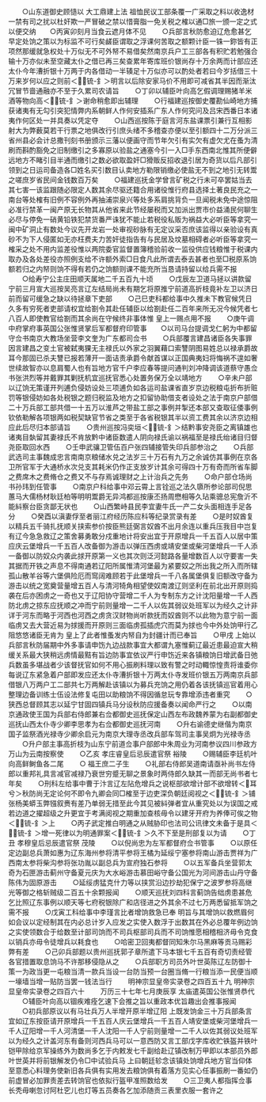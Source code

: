 <!-- { "loadSidebar": true } -->
　　○山东道御史顾慥以  大工鼎建上法  祖恤民议工部条覆一广采取之料以收逸材一禁有司之扰以杜奸欺一严冒破之禁以惜膏脂一免关税之榷以通□旅一颁一定之式以便交纳　　○丙寅卯刻月当食云遮月体不见
　　○兵部言秋防愈迫辽危愈甚乞早定处饷之策以为标监不可行矣鹾臣谓取之浮课何苦取之额颗计臣一铢一鉨皆有正项然那缓就急权处十万似无不可外帑不易借矣然南京兵户工三部各有积贮若勉强合输十万亦似未至空藏太仆之借已再三矣查累年寄库班价银尚存十万余两而计部应还太仆今年漕折银十万两于内各借动一半辏足十万似亦可以酌处者若曰今岁括借三十万来岁何以应之则前＜锍-釒＞明言以后除安家马价不用即可减省其半因而渐汰冗冒节啬通融亦不至于久累司农请旨
　　○丁卯以辅臣叶向高乞假调理赐猪羊米酒等物向高＜锍-釒＞谢命稍愈即出辅理
　　○行福建巡按御史覆勘仙崎地方捕获诸夷有无勾引突犯情弊内系朝鲜人作何安插系广东人作何究问及吕宋西番日本诸夷作何区处一并具奏以凭定夺
　　○山西巡按陈于庭言河东盐课票引兼行互相影射大为弊薮莫若干行票之地俱改行引庶头绪不多稽查亦便以至引额四十二万分派三省州县必会计总撒刊刻书册颁示三藩以便画守而节年欠引有实欠有虚欠尤在蚤为清刷而斟酌豁免之旧制缴引之多寡原以验盐之通塞今引一入□手东西南北惟其所便僻远地方不睹引目半通而缴引之数必欲取盈奸□猾贩反招收退引居为奇货以后凡部引领到之日运司备造各□姓名买引数目认卖地方勒限销缴必使盐无不到之地引无转鬻之嗟庶岁省民间金钱数百万矣
　　○福建巡抚金学曾言矿税之行未可卒罢姑当去其七害一该监跟随必限定人数其余尽驱还籍合用诸役惟行府县选择土著良民充之一南台等处榷有旧例不容例外再抽浦崇泉兴等处多系肩挑背负一旦闻税未免中途惊阻必准行禁革一闽产原无长物其从他省来此节经屡税而又加派出贾市价益涌民何聊生必尽与停免一硝黄铅铁犯禁货番严诛犹不能止若税役私贩为祸益大必听臣等拿究一闽中矿洞止有数处今议先开龙岩一处审视砂脉有无定议采否庶该监得以亲验设有真砂不为下人侵匿如无亦枉费夫力苦奸徒指告有与民居及坟墓相碍者必听臣等拿究一榷采之处不用内监差役惟以两院委官监督置簿稽验前收一监役供应钱粮惟于税课内取办及各处差役亦照例支给不许额外索□日食凡此所谓去泰去甚者也至□税原系饷额若归之内帑则饷不得有若仍之饷额则课不能充所当恳请持留以给兵需不报
　　○给寿宁公主庄田顺天属地二千五百九十顷
　　○戊辰左卫道马拯以讲款留宁前三月宣大巡按吴亮言辽左结局尚未有期乞将原推宁前道高折枝竟补左卫以济日前而留可缓急之缺以待拯章下吏部
　　○己巳吏科都给事中久推未下教官候凭日久多有穷死者吏部请权宜给劄令其赴任辅臣以给劄赴任二百年来所无况今候凭者七八百人即使教官给劄而其余尚在守候终非事体惟  皇上一赐点用不报
　　○庚午调中府掌府事英国公张惟贤掌后军都督府印管事　　○以司马台提调戈仁躬为中都留守佥书南京大教场坐营李文奎为广东都司佥书
　　○兵部覆言建昌诸臣各失事罪因言建昌之变土官被弑夷猓无主禄氏以外家之羽翼藉口索讐阴图易姓总以禄承爵故耳今那固已杀夫讐已报若薄开一面诘责承爵令献首谋以正国典夷妇将悔祸不遑如奢世续故智亦以息肩蜀人也有旨地方官千户李应春等提问通判刘冲降调该道蔡守愚佥书张洪烈等并戴罪其剿抚机宜巡抚官悉心处置务保万全以靖地方
　　○辛未户部以辽饷无策谨开列逋负侵妨设处三项逋负如各运司盐课省直岁京边税粮屯折布折赃罚等银侵妨如各处税银之题归税监及地方之扣留协助借支者设处之法于南京户部借二十万兵部工部共借一十五万以淮芦之带盐工部之事例并掣还本部又查取征倭事例钦依勒解各项银两如税契缺官节省之类至于各省税银其半以资工费其余以济京边相应此后尽归本部请旨
　　○贵州巡按冯奕垣＜锍-釒＞结黔事安尧臣之离镇雄也诸夷目埶留其妻禄氏不肯放黔中诸臣数遣人阴向禄氏谕以祸福至是禄氏绐诸目归督尧臣取回水西
　　○壬申武骧卫管伍百户张四辅接管失印兵部参治之
　　○兵部武选司主事魏成忠言南南京粮储水兑之法岁三十万石有九万之余诚仿其事例在京各卫所官军于大通桥水次兑支其耗米仍作正支放岁计其余可得四十万有奇而所省车脚之费席木之费脩仓之费又不与存焉诚理财之上计治兵之先务
　　○命户部仓场尚书孙玮到任管事
　　○南京户科给事中邓云霄上言铨巡之法久隳所参论部司倪思蕙马大儒杨材耿廷柏等明明鬻爵无异鸿都巡按康丕扬周懋相等久玷乘骢总宪詹沂不能紏察台臣贪鄙无状也
　　○山西繁峙县民李宜妻牛氏一产二女头面相连手足各分
　　○癸酉以滇妻俘至者丽江府经历陈应科等纪录赏录有差
　　○是时奴酋复以精兵五千骑扎抚顺关挟索参价按臣熊廷弼言奴酋不出月余连以重兵压我目中岂复有辽今急急救辽之策舍募勇敢分戍重地计将安出宜于开原增兵一千五百人以居中策应庆云堡增兵一千五百人改备御为游击以弹压西虏或靖安堡或柴河堡增兵一千人添一备御以防奴众内袭此捄开原第一义也其次则泛河懿路各量增数百人以守要害一失其据而开铁之声息不得南通若辽阳所属惟清河堡最为紧要奴之所出我之所入而所辖孤山散羊谷等六堡俱险厄而窎阔难顾若于此堡增兵一千八各属堡俱复旧额改守备为游击以统之宽奠营量增五百人与清河犄角相望使奴南渡辽则坚利在前北出开原则捣袭在后亦困虏之一奇也又于辽阳协守营增二千人为专制东方之计沈阳量增一千人西防北虏之掠东应抚顺之冲而宁前则量增一二千人以佐其弱议处班军以为经久之计非详于河东而略于河西也河西之虏贪汉财物尚听款抚而奴酋则不以此物为意宁前一面临虏又去大营近易为捄援而开原则三面临虏孤插虎穴而莫为捄也今中外处饷甲行乙阻悠悠诸臣无肯为  皇上了此者惟蚤发内帑自为封疆计而已奉旨
　　○甲戌  上始以兵部言秋防届期中外多事请申饬九边战款事宜大都谓九塞惟蓟辽最近患最迫宣大稍缓关系最大狭稍远虏情最黠有旨边防事宜依议严行申饬近来各镇粮饷日增武备日弛兵数虽多堪战者少该督抚官如何不用心振刷料理以致有警之时动輙惊惶责将谁委你每说辽东紧急着户部即发应还太仆寺漕折银十万两太仆寺发班价银五万两南京兵部借银八万两户工二部共七万两解赴该镇以为募兵充饷之用仍着各该抚镇巡官着用心整理边备训练士伍设法修复屯田以助粮饷不得因循怠玩专靠增添违者重究
　　○狭西总督顾其志以延宁甘固四镇兵马分设秋防应援备奏以闻命严行之
　　○以南京通政使王国为兵部右侍郎兼右佥都御史巡抚保定山西左布政魏养蒙为右副都御史巡抚山西太仆寺少卿李思孝为右佥都御史巡抚河南
　　○升右谕德史继偕为南京国子监祭酒光禄寺少卿余启元为南京大理寺丞改兵部车驾司主事吴炯为光禄寺丞
　　○升户部主事高折枝为山东宁前道佥事户部郎中朱周业为河南参议四川参政方万山为云南按察使
　　○乙亥  孝庄睿皇后忌辰遣官祭  裕陵
　　○赐辅臣李廷机叶向高鲜鲥鱼各二尾
　　○  福王庶二子生
　　○礼部右侍郎吴道南请亟补尚书左侍郎以重邦礼具言减官减禄乃衰世穷蹙无聊之景象时两侍郎久缺其一而部无尚书者七年矣
　　○刑科左给事中曹于汴言辽左阽危增兵之说枢部欲增计部不欲增转＜耳兮＞秋防尚无定论何不即令九卿会同□榷至于边吏深负朝廷阅视之＜锍-釒＞铺张杨美蟒玉弊镪叙赉有差乃单弱无措至此今其见被紏弹者宜从重究处以为误国之戒若边道之擢超级之升更宜于考满阅视之期重加查核毋令以建牙开府为养俸可俟之物＜锍-釒＞上
　　○丙子武定推白明通之从贼胁印也法司公讯律文未备于是具＜锍-釒＞增一死律以为明通罪案＜锍-釒＞久不下至是刑部复以为请
　　○丁丑  孝穆皇后忌辰遣官祭  茂陵
　　○以倪尚忠为左军都督府佥书管事
　　○以原任定边副总兵萧如惠为辽东海州参将清平参将王橘为延绥宁塞参将南山游击贾祥为广西南太参将柴沟参将张功胤以副总兵为宣府独石参将
　　○以五军备兵坐营郭太奇为石匣游击蓟州守备夏元庆为大水峪游击慕田峪守备公国光为河间游击山丹守备陈伟为固原游击
　　○延绥虏猛克什力等以挟赏沿边抄劫犯保宁之波罗参将高继光等御之格斩贼级二百五十余颗报闻
　　○顺天巡抚刘四科言蓟饷告绌虏患甚危乞比照辽东事例以顺天等七府税银除广和店径进之外其余不过七万两悉留抵军饷之需不报
　　○戊寅工科给事中李瑾言比者增饷救急已奉  明旨与其增饷以救燃眉何如会议以定经制其在内必总计岁入应发之实使入数浮于出数其在外必总覆年例边饷之实使领数合于给数至计部司饷而不司兵枢部司兵而不司饷惟愿相稽相济毋令克食以销兵亦毋令徒增兵以耗食也
　　○哈密卫回夷都督同知朱尔马黑麻等贡马赐彩弊有差
　　○己卯兵部题以贵州巡抚郭子章所遣下马本银七千五百有奇切责经管各官措置取息饷马不许那移侵隐从之
　　○兵部职方司员外叶世英陈辽左防御十策一为政当更一屯粮当清一款兵当设一台防当预一台圈当脩一行粮当添一民便当顺一壕墙当增一贴防当罢一钱法当行
　　明神宗显皇帝实录卷之四百五十九
明神宗显皇帝实录卷之四百六十
　　万历三十七年七月庚辰享  太庙遣英国公张惟贤恭代
　　○辅臣叶向高以锢疾难痊乞速下会推之旨以重政本优旨趣出会推事报闻
　　○初兵部原议以有马壮兵万人半增开原半增辽阳  上既发饷金三十万兵部条言宜如辽东按臣请开原增兵一千五百人庆云堡增兵一千五百人靖安堡或柴河堡增兵一千人辽阳增一千人河清堡一千人沈阳一千人宁前则量增一二千人以佐其弱议处班军以为经久之计盖河东有备则河西兵马可以一意西防又言工部戊字库收贮铁盔并铁叶铠甲除给京军操练外为数尚多乞于内敕发七千副给赴辽镇改制万甲即以本部员外郎叶世英并将前银解发仍令□中试验兵马  上曰朝廷轸念该镇处饷增兵地方官当仰体至意悉心料理务使新旧各兵俱有实用发去粮饷俱有着落方见实心任事振刷一番如仍前虚冒必加罪责差去转饷官也依拟行盔甲准照数给发
　　○三卫夷人都指挥佥事长秃毋喇忽讨阿杜穵儿也灯等五员奏各乞加添随贡三表里衣服一套许之
